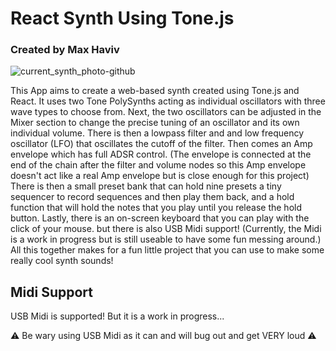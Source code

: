 # React Synth Using Tone.js
### Created by Max Haviv

![current_synth_photo-github](https://github.com/maxethan2/React-Synth/assets/38705345/b49b087b-17f2-4aa0-b610-952b98a45ba5)

This App aims to create a web-based synth created using Tone.js and React. It uses two Tone PolySynths acting as individual oscillators with three wave types to choose from. Next, the two oscillators can be adjusted in the Mixer section to change the precise tuning of an oscillator and its own individual volume. There is then a lowpass filter and and low frequency oscillator (LFO) that oscillates the cutoff of the filter. Then comes an Amp envelope which has full ADSR control. (The envelope is connected at the end of the chain after the filter and volume nodes so this Amp envelope doesn't act like a real Amp envelope but is close enough for this project) There is then a small preset bank that can hold nine presets a tiny sequencer to record sequences and then play them back, and a hold function that will hold the notes that you play until you release the hold button. Lastly, there is an on-screen keyboard that you can play with the click of your mouse. but there is also USB Midi support! (Currently, the Midi is a work in progress but is still useable to have some fun messing around.) All this together makes for a fun little project that you can use to make some really cool synth sounds!

## Midi Support
USB Midi is supported! But it is a work in progress...

⚠️ Be wary using USB Midi as it can and will bug out and get VERY loud ⚠️
